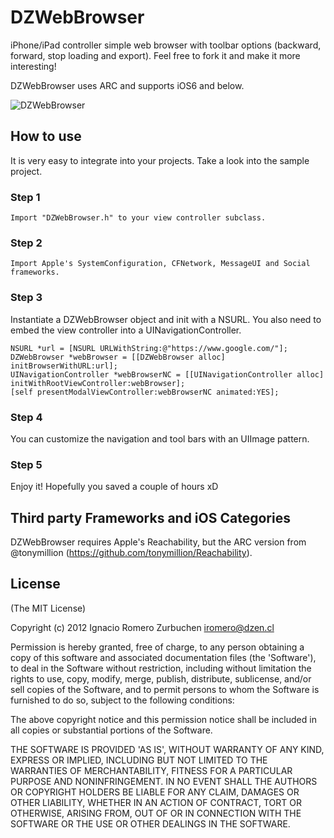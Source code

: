 # DZWebBrowser

iPhone/iPad controller simple web browser with toolbar options (backward, forward, stop loading and export).
Feel free to fork it and make it more interesting!

DZWebBrowser uses ARC and supports iOS6 and below.

![DZWebBrowser](http://www.dzen.cl/github/DZWebBrowser2.png)

## How to use
It is very easy to integrate into your projects.
Take a look into the sample project.

### Step 1
```
Import "DZWebBrowser.h" to your view controller subclass.
```

### Step 2
```
Import Apple's SystemConfiguration, CFNetwork, MessageUI and Social frameworks.
```

### Step 3
Instantiate a DZWebBrowser object and init with a NSURL.
You also need to embed the view controller into a UINavigationController.
```
NSURL *url = [NSURL URLWithString:@"https://www.google.com/"];
DZWebBrowser *webBrowser = [[DZWebBrowser alloc] initBrowserWithURL:url];
UINavigationController *webBrowserNC = [[UINavigationController alloc] initWithRootViewController:webBrowser];
[self presentModalViewController:webBrowserNC animated:YES];
```

### Step 4
You can customize the navigation and tool bars with an UIImage pattern.

### Step 5
Enjoy it! Hopefully you saved a couple of hours xD

## Third party Frameworks and iOS Categories

DZWebBrowser requires Apple's Reachability, but the ARC version from @tonymillion (https://github.com/tonymillion/Reachability).

## License
(The MIT License)

Copyright (c) 2012 Ignacio Romero Zurbuchen <iromero@dzen.cl>

Permission is hereby granted, free of charge, to any person obtaining a copy of this software and associated documentation files (the 'Software'), to deal in the Software without restriction, including without limitation the rights to use, copy, modify, merge, publish, distribute, sublicense, and/or sell copies of the Software, and to permit persons to whom the Software is furnished to do so, subject to the following conditions:

The above copyright notice and this permission notice shall be included in all copies or substantial portions of the Software.

THE SOFTWARE IS PROVIDED 'AS IS', WITHOUT WARRANTY OF ANY KIND, EXPRESS OR IMPLIED, INCLUDING BUT NOT LIMITED TO THE WARRANTIES OF MERCHANTABILITY, FITNESS FOR A PARTICULAR PURPOSE AND NONINFRINGEMENT. IN NO EVENT SHALL THE AUTHORS OR COPYRIGHT HOLDERS BE LIABLE FOR ANY CLAIM, DAMAGES OR OTHER LIABILITY, WHETHER IN AN ACTION OF CONTRACT, TORT OR OTHERWISE, ARISING FROM, OUT OF OR IN CONNECTION WITH THE SOFTWARE OR THE USE OR OTHER DEALINGS IN THE SOFTWARE.
